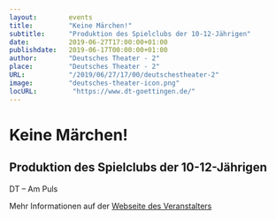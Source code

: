 ```yaml
---
layout:        events
title:         "Keine Märchen!"
subtitle:      "Produktion des Spielclubs der 10-12-Jährigen"
date:          2019-06-27T17:00:00+01:00
publishdate:   2019-06-17T00:00:00+01:00
author:        "Deutsches Theater - 2"
place:         "Deutsches Theater - 2"
URL:           "/2019/06/27/17/00/deutschestheater-2"
image:         "deutsches-theater-icon.png"
locURL:         "https://www.dt-goettingen.de/"
---
```


Keine Märchen!
===========

Produktion des Spielclubs der 10-12-Jährigen
-----------

 DT – Am Puls

Mehr Informationen auf der [Webseite des Veranstalters](https://www.dt-goettingen.de/stueck/keine-maerchen/)
